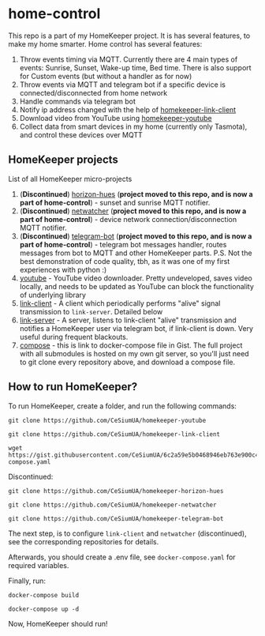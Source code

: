 # home-control

This repo is a part of my HomeKeeper project.
It is has several features, to make my home smarter.
Home control has several features:

1. Throw events timing via MQTT. Currently there are 4 main types of events: Sunrise, Sunset, Wake-up time, Bed time. There is also support for Custom events (but without a handler as for now)
2. Throw events via MQTT and telegram bot if a specific device is connected/disconnected from home network
3. Handle commands via telegram bot
4. Notify ip address changed with the help of [homekeeper-link-client](https://github.com/CeSiumUA/homekeeper-link-client)
5. Download video from YouTube using [homekeeper-youtube](https://github.com/CeSiumUA/homekeeper-youtube)
6. Collect data from smart devices in my home (currently only Tasmota), and control these devices over MQTT

## HomeKeeper projects

List of all HomeKeeper micro-projects

1. (**Discontinued**) [horizon-hues](https://github.com/CeSiumUA/homekeeper-horizon-hues) (**project moved to this repo, and is now a part of home-control**) - sunset and sunrise MQTT notifier.
2. (**Discontinued**) [netwatcher](https://github.com/CeSiumUA/homekeeper-netwatcher) (**project moved to this repo, and is now a part of home-control**) - device network connection/disconnection MQTT notifier.
3. (**Discontinued**) [telegram-bot](https://github.com/CeSiumUA/homekeeper-telegram-bot) (**project moved to this repo, and is now a part of home-control**) - telegram bot messages handler, routes messages from bot to MQTT and other HomeKeeper parts. 
P.S. Not the best demonstration of code quality, tbh, as it was one of my first experiences with python :)
4. [youtube](https://github.com/CeSiumUA/homekeeper-youtube) - YouTube video downloader. Pretty undeveloped, saves video locally, and needs to be updated as YouTube can block the functionality of underlying library
5. [link-client](https://github.com/CeSiumUA/homekeeper-link-client) - A client which periodically performs "alive" signal transmission to `link-server`. Detailed below
6. [link-server](https://github.com/CeSiumUA/homekeeper-link-server) - A server, listens to link-client "alive" transmission and notifies a HomeKeeper user via telegram bot, if link-client is down. Very useful during frequent blackouts.
7. [compose](https://gist.github.com/CeSiumUA/6c2a59e5b0468946eb763e900c4c8569) - this is link to docker-compose file in Gist. The full project with all submodules is hosted on my own git server, so you'll just need to git clone every repository above, and download a compose file.

## How to run HomeKeeper?

To run HomeKeeper, create a folder, and run the following commands:

```
git clone https://github.com/CeSiumUA/homekeeper-youtube
```

```
git clone https://github.com/CeSiumUA/homekeeper-link-client
```

```
wget https://gist.githubusercontent.com/CeSiumUA/6c2a59e5b0468946eb763e900c4c8569/raw/f12e0bc49ecb45ecfb1a03eb135de50f21cd8a04/docker-compose.yaml
```

Discontinued:
```
git clone https://github.com/CeSiumUA/homekeeper-horizon-hues
```

```
git clone https://github.com/CeSiumUA/homekeeper-netwatcher
```

```
git clone https://github.com/CeSiumUA/homekeeper-telegram-bot
```

The next step, is to configure `link-client` and `netwatcher` (discontinued), see the corresponding repositories for details.

Afterwards, you should create a .env file, see `docker-compose.yaml` for required variables.

Finally, run:

```
docker-compose build
```

```
docker-compose up -d
```

Now, HomeKeeper should run!
